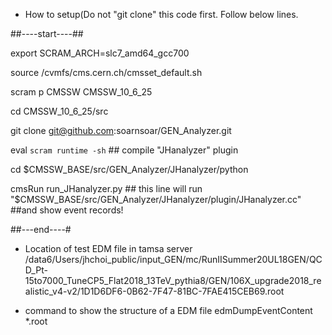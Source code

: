 * How to setup(Do not "git clone" this code first. Follow below lines.


##----start----##


export SCRAM_ARCH=slc7_amd64_gcc700

source /cvmfs/cms.cern.ch/cmsset_default.sh

scram p CMSSW CMSSW_10_6_25

cd CMSSW_10_6_25/src

git clone git@github.com:soarnsoar/GEN_Analyzer.git

eval `scram runtime -sh` ## compile "JHanalyzer" plugin

cd $CMSSW_BASE/src/GEN_Analyzer/JHanalyzer/python

cmsRun run_JHanalyzer.py ## this line will run "$CMSSW_BASE/src/GEN_Analyzer/JHanalyzer/plugin/JHanalyzer.cc"
##and show  event records!

##---end----#
* Location of test EDM file in tamsa server
/data6/Users/jhchoi_public/input_GEN/mc/RunIISummer20UL18GEN/QCD_Pt-15to7000_TuneCP5_Flat2018_13TeV_pythia8/GEN/106X_upgrade2018_realistic_v4-v2/1D1D6DF6-0B62-7F47-81BC-7FAE415CEB69.root


* command to show the structure of a EDM file
edmDumpEventContent *.root
